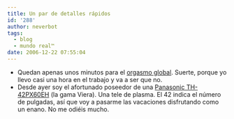 ```yaml
---
title: Un par de detalles rápidos
id: '288'
author: neverbot
tags:
  - blog
  - mundo real™
date: 2006-12-22 07:55:04
---
```


* Quedan apenas unos minutos para el [orgasmo global](/orgasmo-global/). Suerte, porque yo llevo casi una hora en el trabajo y va a ser que no.
* Desde ayer soy el afortunado poseedor de una [Panasonic TH-42PX60EH](http://www.panasonic.es/fichamod.asp?codegam=78&coderang=23&codeprd=47&codemod=2247&codeagr=) (la gama Viera). Una tele de plasma. El 42 indica el número de pulgadas, así que voy a pasarme las vacaciones disfrutando como un enano. No me odiéis mucho.
